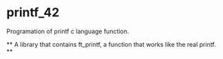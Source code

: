 # printf_42
<p>Programation of printf c language function.<p>
<p>** A library that contains ft_printf, a function that works like the real printf. **<p>

